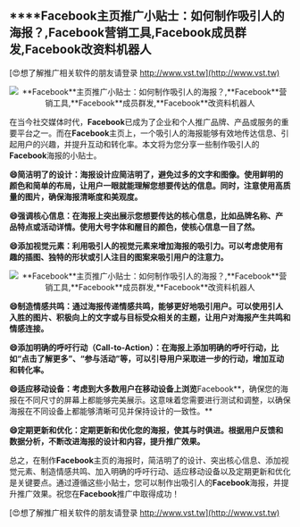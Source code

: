 ## ****Facebook**主页推广小贴士：如何制作吸引人的海报？,**Facebook**营销工具,**Facebook**成员群发,**Facebook**改资料机器人**

[😍想了解推广相关软件的朋友请登录 http://www.vst.tw](http://www.vst.tw)

 <center><img src="https://vst.tw/MP4/tuiguang/png/5.png" alt="**Facebook**主页推广小贴士：如何制作吸引人的海报？,**Facebook**营销工具,**Facebook**成员群发,**Facebook**改资料机器人"></center>

在当今社交媒体时代，**Facebook**已成为了企业和个人推广品牌、产品或服务的重要平台之一。而在**Facebook**主页上，一个吸引人的海报能够有效地传达信息、引起用户的兴趣，并提升互动和转化率。本文将为您分享一些制作吸引人的**Facebook**海报的小贴士。

**😄简洁明了的设计：海报设计应简洁明了，避免过多的文字和图像。使用鲜明的颜色和简单的布局，让用户一眼就能理解您想要传达的信息。同时，注意使用高质量的图片，确保海报清晰度和美观度。**

**😄强调核心信息：在海报上突出展示您想要传达的核心信息，比如品牌名称、产品特点或活动详情。使用大号字体和醒目的颜色，使核心信息一目了然。**

**😄添加视觉元素：利用吸引人的视觉元素来增加海报的吸引力。可以考虑使用有趣的插图、独特的形状或引人注目的图案来吸引用户的注意力。**

 <center><img src="https://vst.tw/MP4/tuiguang/png/7.png" alt="**Facebook**主页推广小贴士：如何制作吸引人的海报？,**Facebook**营销工具,**Facebook**成员群发,**Facebook**改资料机器人"></center>

**😄制造情感共鸣：通过海报传递情感共鸣，能够更好地吸引用户。可以使用引人入胜的图片、积极向上的文字或与目标受众相关的主题，让用户对海报产生共鸣和情感连接。**

**😄添加明确的呼吁行动（Call-to-Action）：在海报上添加明确的呼吁行动，比如“点击了解更多”、“参与活动”等，可以引导用户采取进一步的行动，增加互动和转化率。**

**😄适应移动设备：考虑到大多数用户在移动设备上浏览**Facebook**，确保您的海报在不同尺寸的屏幕上都能够完美展示。这意味着您需要进行测试和调整，以确保海报在不同设备上都能够清晰可见并保持设计的一致性。**

**😄定期更新和优化：定期更新和优化您的海报，使其与时俱进。根据用户反馈和数据分析，不断改进海报的设计和内容，提升推广效果。**

总之，在制作**Facebook**主页的海报时，简洁明了的设计、突出核心信息、添加视觉元素、制造情感共鸣、加入明确的呼吁行动、适应移动设备以及定期更新和优化是关键要点。通过遵循这些小贴士，您可以制作出吸引人的**Facebook**海报，并提升推广效果。祝您在**Facebook**推广中取得成功！

[😍想了解推广相关软件的朋友请登录 http://www.vst.tw](http://www.vst.tw)



